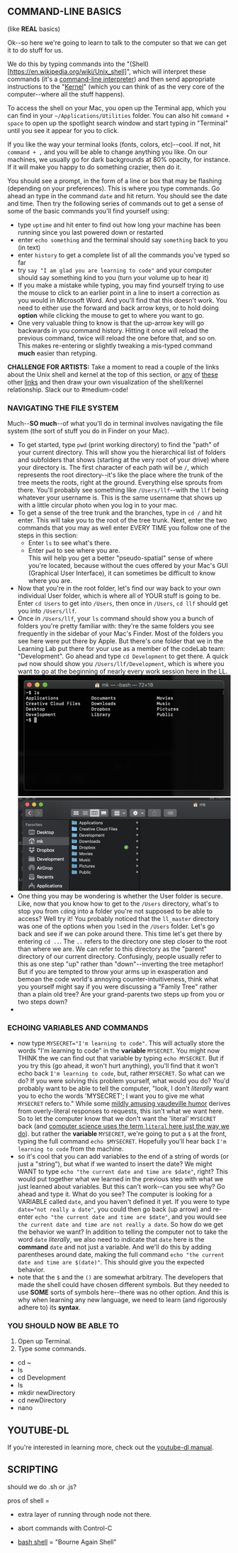 
## COMMAND-LINE BASICS

(like **REAL** basics)

Ok--so here we're going to learn to talk to the computer so that we can get it to do stuff for us.  

We do this by typing commands into the "(Shell)[https://en.wikipedia.org/wiki/Unix_shell]", which will interpret these commands (it's a [command-line interpreter](https://en.wikipedia.org/wiki/Command-line_interface)) and then send appropriate instructions to the "[Kernel](https://en.wikipedia.org/wiki/Kernel_(operating_system))" (which you can think of as the very core of the computer--where all the stuff happens).  

To access the shell on your Mac, you open up the Terminal app, which you can find in your `~/Applications/Utilities` folder. You can also hit `command + space` to open up the spotlight search window and start typing in "Terminal" until you see it appear for you to click.

If you like the way your terminal looks (fonts, colors, etc)--cool. If not, hit `command + ,` and you will be able to change anything you like. On our machines, we usually go for dark backgrounds at 80% opacity, for instance. If it will make you happy to do something crazier, then do it.

You should see a prompt, in the form of a line or box that may be flashing (depending on your preferences). This is where you type commands. Go ahead an type in the command `date` and hit return. You should see the date and time. Then try the following series of commands out to get a sense of some of the basic commands you'll find yourself using:
- type `uptime` and hit enter to find out how long your machine has been running since you last powered down or restarted
- enter `echo something` and the terminal should say `something` back to you (in text)
- enter `history` to get a complete list of all the commands you've typed so far
- try `say "I am glad you are learning to code"` and your computer should say something kind to you (turn your volume up to hear it)
- If you make a mistake while typing, you may find yourself trying to use the mouse to click to an earlier point in a line to insert a correction as you would in Microsoft Word.  And you'll find that this doesn't work. You need to either use the forward and back arrow keys, or to hold doing **option** while clicking the mouse to get to where you want to go.
- One very valuable thing to know is that the up-arrow key will go backwards in you command history. Hitting it once will reload the previous command, twice will reload the one before that, and so on. This makes re-entering or slightly tweaking a mis-typed command **much** easier than retyping.

**CHALLENGE FOR ARTISTS:** Take a moment to read a couple of the links about the Unix shell and kernel at the top of this section, or [any](http://www.ee.surrey.ac.uk/Teaching/Unix/unixintro.html) of [these](http://www.unix.org/what_is_unix.html) other [links](https://en.wikipedia.org/wiki/Unix) and then draw your own visualization of the shell/kernel relationship. Slack our to #medium-code!

### NAVIGATING THE FILE SYSTEM

Much--**SO much**--of what you'll do in terminal involves navigating the file system (the sort of stuff you do in Finder on your Mac).
- To get started, type `pwd` (print working directory) to find the "path" of your current directory. This will show you the hierarchical list of folders and subfolders that shows (starting at the very root of your drive) where your directory is. The first character of each path will be `/`, which represents the root directory--it's like the place where the trunk of the tree meets the roots, right at the ground.  Everything else sprouts from there.  You'll probably see something like `/Users/llf`--with the `llf` being whatever your username is. This is the same username that shows up with a little circular photo when you log in to your mac.  
- To get a sense of the tree trunk and the branches, type in `cd /` and hit enter.  This will take you to the root of the tree trunk. Next, enter the two commands that you may as well enter EVERY TIME you follow one of the steps in this section:
  - Enter `ls` to see what's there.
  - Enter `pwd` to see where you are.  
This will help you get a better "pseudo-spatial" sense of where you're located, because without the cues offered by your Mac's GUI (Graphical User Interface), it can sometimes be difficult to know where you are.
- Now that you're in the root folder, let's find our way back to your own individual User folder, which is where all of YOUR stuff is going to be.  Enter `cd Users` to get into `/Users`, then once in `/Users`,   `cd llf` should get you into `/Users/llf`.
- Once in `/Users/llf`, your `ls` command should show you a bunch of folders you're pretty familiar with: they're the same folders you see frequently in the sidebar of your Mac's Finder. Most of the folders you see here were put there by Apple. But there's one folder that we in the Learning Lab put there for your use as a member of the codeLab team: "Development". Go ahead and type `cd Development` to get there. A quick `pwd` now should show you `/Users/llf/Development`, which is where you want to go at the beginning of nearly every work session here in the LL.
![ls output in User folder](https://raw.githubusercontent.com/mkuzmick/the-art-of-coding/master/scripting/images/userFolder_ls.png)
![User folder seen in Finder](https://raw.githubusercontent.com/mkuzmick/the-art-of-coding/master/scripting/images/gui_userFolder.png)
- One thing you may be wondering is whether the User folder is secure. Like, now that you know how to get to the `/Users` directory, what's to stop you from `cd`ing into a folder you're not supposed to be able to access? Well try it! You probably noticed that the `ll_master` directory was one of the options when you `ls`ed in the `/Users` folder. Let's go back and see if we can poke around there. This time let's get there by entering `cd ..`.  The `..` refers to the directory one step closer to the root than where we are.  We can refer to this directory as the "parent" directory of our current directory. Confusingly, people usually refer to this as one step "up" rather than "down"--inverting the tree metaphor! But if you are tempted to throw your arms up in exasperation and bemoan the code world's annoying counter-intuitiveness, think what you yourself might say if you were discussing a "Family Tree" rather than a plain old tree? Are your grand-parents two steps up from you or two steps down?
-  



### ECHOING VARIABLES AND COMMANDS
- now type `MYSECRET="I'm learning to code"`. This will actually store the words "I'm learning to code" in the **variable** `MYSECRET`.  You might now THINK the we can find out that variable by typing `echo MYSECRET`.  But if you try this (go ahead, it won't hurt anything), you'll find that it won't echo back `I'm learning to code`, but, rather `MYSECRET`. So what can we do? If you were solving this problem yourself, what would you do? You'd probably want to be able to tell the computer, "look, I don't *literally* want you to echo the words 'MYSECRET'; I want you to give me what `MYSECRET` refers to." While some [mildly amusing vaudeville humor](https://www.youtube.com/watch?v=kTcRRaXV-fg) derives from overly-literal responses to requests, this isn't what we want here. So to let the computer know that we don't want the 'literal' `MYSECRET` back (and [computer science uses the term `literal` here just the way we do](https://en.wikipedia.org/wiki/Literal_(computer_programming))). but rather the **variable** `MYSECRET`, we're going to put a `$` at the front, typing the full command `echo $MYSECRET`. Hopefully you'll hear back `I'm learning to code` from the machine.
- so it's cool that you can add variables to the end of a string of words (or just a "string"), but what if we wanted to insert the date? We might WANT to type `echo "the current date and time are $date"`, right?  This would put together what we learned in the previous step with what we just learned about variables. But this can't work--can you see why? Go ahead and type it. What do you see? The computer is looking for a VARIABLE called `date`, and you haven't defined it yet. If you were to type `date="not really a date"`, you could then go back (up arrow) and re-enter `echo "the current date and time are $date"`, and you would see `the current date and time are not really a date`. So how do we get the behavior we want? In addition to telling the computer not to take the word `date` *literally*, we also need to indicate that `date` here is the **command** `date` and not just a variable. And we'll do this by adding parentheses around date, making the full command `echo "the current date and time are $(date)"`. This should give you the expected behavior.
- note that the `$` and the `()` are somewhat arbitrary. The developers that made the shell could have chosen different symbols. But they needed to use **SOME** sorts of symbols here--there was no other option. And this is why when learning any new language, we need to learn (and rigorously adhere to) its **syntax**.  






### YOU SHOULD NOW BE ABLE TO
1. Open up Terminal.
2. Type some commands.
  - cd ~
  - ls
  - cd Development
  - ls
  - mkdir newDirectory
  - cd newDirectory
  - nano


## YOUTUBE-DL

If you're interested in learning more, check out the [youtube-dl manual](https://github.com/rg3/youtube-dl/blob/master/README.md).



## SCRIPTING

should we do .sh or .js?

pros of shell =
- extra layer of running through node not there.



- abort commands with Control-C

- [bash shell](https://en.wikipedia.org/wiki/Bash_(Unix_shell)) = "Bourne Again Shell"
